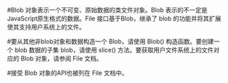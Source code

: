 #Blob 对象表示一个不可变、原始数据的类文件对象。Blob 表示的不一定是JavaScript原生格式的数据。File 接口基于Blob，继承了 blob 的功能并将其扩展使其支持用户系统上的文件。

#要从其他非blob对象和数据构造一个 Blob，请使用 Blob() 构造函数。要创建一个 blob 数据的子集 blob，请使用 slice() 方法。要获取用户文件系统上的文件对应的 Blob 对象，请参阅 File 文档。

#接受 Blob 对象的API也被列在 File 文档中。